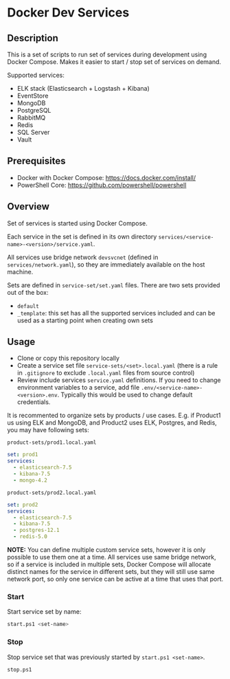 # Docker Dev Services

## Description

This is a set of scripts to run set of services during development using
Docker Compose. Makes it easier to start / stop set of services on demand.

Supported services:

- ELK stack (Elasticsearch + Logstash + Kibana)
- EventStore
- MongoDB
- PostgreSQL
- RabbitMQ
- Redis
- SQL Server
- Vault

## Prerequisites

- Docker with Docker Compose: <https://docs.docker.com/install/>
- PowerShell Core: <https://github.com/powershell/powershell>

## Overview

Set of services is started using Docker Compose.

Each service in the set is defined in its own directory `services/<service-name>-<version>/service.yaml`.

All services use bridge network `devsvcnet` (defined in `services/network.yaml`), so they are immediately available on the host machine.

Sets are defined in `service-set/set.yaml` files. There are two sets provided out of the box:

- `default`
- `_template`: this set has all the supported services included and can be used as a starting point when creating own sets

## Usage

- Clone or copy this repository locally
- Create a service set file `service-sets/<set>.local.yaml` (there is a rule in `.gitignore` to exclude `.local.yaml` files from source control) 
- Review include services `service.yaml` definitions. If you need to change environment variables to a service, add file `.env/<service-name>-<version>.env`. Typically this would be used to change default credentials.

It is recommented to organize sets by products / use cases. E.g. if Product1 us using ELK and MongoDB, and Product2 uses ELK, Postgres, and Redis, you may have following sets:

`product-sets/prod1.local.yaml`

```yaml
set: prod1
services:
  - elasticsearch-7.5
  - kibana-7.5
  - mongo-4.2
```

`product-sets/prod2.local.yaml`

```yaml
set: prod2
services:
  - elasticsearch-7.5
  - kibana-7.5
  - postgres-12.1
  - redis-5.0
```

**NOTE:** You can define multiple custom service sets, however it is only possible to use them one at a time. All services use same bridge network, so if a service is included in multiple sets, Docker Compose will allocate distinct names for the service in different sets, but they will still use same network port, so only one service can be active at a time that uses that port.

### Start

Start service set by name:

```bash
start.ps1 <set-name>
```

### Stop

Stop service set that was previously started by `start.ps1 <set-name>`.

```bash
stop.ps1
```
